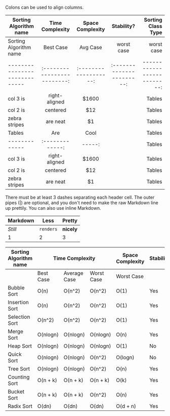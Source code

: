 Colons can be used to align columns.

| Sorting Algorithm name        | Time Complexity           | Space Complexity    |    Stability?           | Sorting Class Type        |
| ----------------------------- |:-------------------------:|:-------------------:|:-----------------------:|--------------------------:|
| Sorting Algorithm name        | Best Case | Avg Case | worst case | worst case  |
| ----------------------------- |:-------------------------:|:-------------------:|:-----------------------:|--------------------------:|
| col 3 is      | right-aligned | $1600 |               | Tables        | Are           | Cool  |
| col 2 is      | centered      |   $12 |               | Tables        | Are           | Cool  |
| zebra stripes | are neat      |    $1 |               | Tables        | Are           | Cool  |
| Tables        | Are           | Cool  |               | Tables        | Are           | Cool  |
| ------------- |:-------------:| -----:|               | Tables        | Are           | Cool  |
| col 3 is      | right-aligned | $1600 |               | Tables        | Are           | Cool  |
| col 2 is      | centered      |   $12 |               | Tables        | Are           | Cool  |
| zebra stripes | are neat      |    $1 |               | Tables        | Are           | Cool  |
There must be at least 3 dashes separating each header cell.
The outer pipes (|) are optional, and you don't need to make the 
raw Markdown line up prettily. You can also use inline Markdown.

Markdown | Less | Pretty
--- | --- | ---
*Still* | `renders` | **nicely**
1 | 2 | 3


<table>
    <thead>
        <tr>
            <th>Sorting Algorithm name  </th>
            <th colspan=3>Time Complexity</th>
            <th>Space Complexity</th>
            <th>Stability?</th>
            <th>Sorting Class Type</th>
        </tr>
    </thead>
    <tbody>
        <tr>
            <td></td>
            <td>Best Case</td>
            <td>Average Case</td>
            <td>Worst Case</td>
            <td>Worst Case</td>
            <td></td>
            <td></td>
        </tr>
        <tr>
            <td>Bubble Sort</td>
            <td>O(n)</td>
            <td>O(n^2)</td>
            <td>O(n^2)</td>
            <td>O(1)</td>
            <td>Yes</td>
            <td>Comparison</td>
        </tr>
        <tr>
            <td>Insertion Sort</td>
            <td>O(n)</td>
            <td>O(n^2)</td>
            <td>O(n^2)</td>
            <td>O(1)</td>
            <td>Yes</td>
            <td>Comparison</td>
        </tr>
        <tr>
            <td>Selection Sort</td>
            <td>O(n^2)</td>
            <td>O(n^2)</td>
            <td>O(n^2)</td>
            <td>O(1)</td>
            <td>Yes</td>
            <td>Comparison</td>
        </tr>
        <tr>
            <td>Merge Sort</td>
            <td>O(nlogn)</td>
            <td>O(nlogn)</td>
            <td>O(nlogn)</td>
            <td>O(n)</td>
            <td>Yes</td>
            <td>Comparison</td>
        </tr>
        <tr>
            <td>Heap Sort</td>
            <td>O(nlogn)</td>
            <td>O(nlogn)</td>
            <td>O(nlogn)</td>
            <td>O(1)</td>
            <td>No</td>
            <td>Comparison</td>
        </tr>
        <tr>
            <td>Quick Sort</td>
            <td>O(nlogn)</td>
            <td>O(nlogn)</td>
            <td>O(n^2)</td>
            <td>O(logn)</td>
            <td>No</td>
            <td>Comparison</td>
        </tr>
        <tr>
            <td>Tree Sort</td>
            <td>O(nlogn)</td>
            <td>O(nlogn)</td>
            <td>O(n^2)</td>
            <td>O(n)</td>
            <td>Yes</td>
            <td>Comparison</td>
        </tr>
        <tr>
            <td>Counting Sort</td>
            <td>O(n + k)</td>
            <td>O(n + k)</td>
            <td>O(n + k)</td>
            <td>O(k)</td>
            <td>Yes</td>
            <td>Linear</td>
        </tr>
        <tr>
            <td>Bucket Sort</td>
            <td>O(n + k)</td>
            <td>O(n + k)</td>
            <td>O(n^2)</td>
            <td>O(n)</td>
            <td>Yes</td>
            <td>Linear</td>
        </tr>
        <tr>
            <td>Radix Sort</td>
            <td>O(dn)</td>
            <td>O(dn)</td>
            <td>O(dn)</td>
            <td>O(d + n)</td>
            <td>Yes</td>
            <td>Linear</td>
        </tr>
    </tbody>
</table>